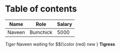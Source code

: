 # Table of contents

| Name   | Role     | Salary |
|--------|----------|--------|
| Naveen | Bumchick | 5000   |

*Tiger* Naveen waiting for $${\color {red} new \}  </font> **Tigress**
